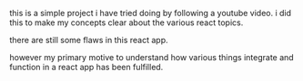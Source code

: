 this is a simple project i have tried doing by following a youtube video. i did this to make my concepts clear about the various react topics. 

there are still some flaws in this react app. 

however my primary motive to understand how various things integrate and function in a react app has been fulfilled.

